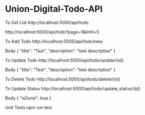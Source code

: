 # Union-Digital-Todo-API

To Get List
http://localhost:5000/api/todo

http://localhost:5000/api/todo?page=1&limit=5

To Add Todo
http://localhost:5000/api/todo/new

Body
{
    "title": "Test",
    "description": "test description"
}

To Update Todo
http://localhost:5000/api/todo/update/{id}

Body
{
    "title": "Test",
    "description": "test description"
}

To Delete Todo
http://localhost:5000/api/todo/delete/{id}

To Update Status
http://localhost:5000/api/todo/update_status/{id}

Body 
{
    "isDone": true
}

Unit Tests
npm run test